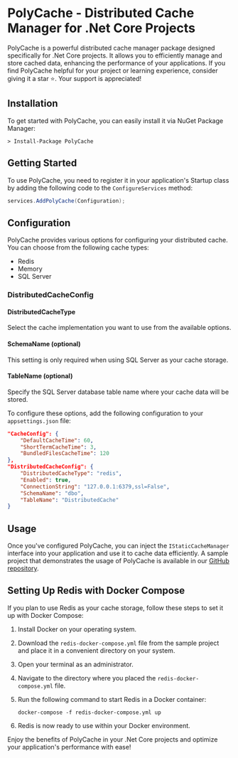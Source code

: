 # PolyCache - Distributed Cache Manager for .Net Core Projects

PolyCache is a powerful distributed cache manager package designed specifically for .Net Core projects. It allows you to efficiently manage and store cached data, enhancing the performance of your applications. If you find PolyCache helpful for your project or learning experience, consider giving it a star ⭐. Your support is appreciated!

## Installation

To get started with PolyCache, you can easily install it via NuGet Package Manager:

```shell
> Install-Package PolyCache
```

## Getting Started

To use PolyCache, you need to register it in your application's Startup class by adding the following code to the `ConfigureServices` method:

```csharp
services.AddPolyCache(Configuration);
```

## Configuration

PolyCache provides various options for configuring your distributed cache. You can choose from the following cache types:

- Redis
- Memory
- SQL Server

### DistributedCacheConfig

#### DistributedCacheType

Select the cache implementation you want to use from the available options.

#### SchemaName (optional)

This setting is only required when using SQL Server as your cache storage.

#### TableName (optional)

Specify the SQL Server database table name where your cache data will be stored.

To configure these options, add the following configuration to your `appsettings.json` file:

```json
"CacheConfig": {
    "DefaultCacheTime": 60,
    "ShortTermCacheTime": 3,
    "BundledFilesCacheTime": 120
},
"DistributedCacheConfig": {
    "DistributedCacheType": "redis",
    "Enabled": true,
    "ConnectionString": "127.0.0.1:6379,ssl=False",
    "SchemaName": "dbo",
    "TableName": "DistributedCache"
}
```

## Usage

Once you've configured PolyCache, you can inject the `IStaticCacheManager` interface into your application and use it to cache data efficiently. A sample project that demonstrates the usage of PolyCache is available in our [GitHub repository](https://github.com/omid-ahmadpour/PolyCache/tree/master/Sample).

## Setting Up Redis with Docker Compose

If you plan to use Redis as your cache storage, follow these steps to set it up with Docker Compose:

1. Install Docker on your operating system.

2. Download the `redis-docker-compose.yml` file from the sample project and place it in a convenient directory on your system.

3. Open your terminal as an administrator.

4. Navigate to the directory where you placed the `redis-docker-compose.yml` file.

5. Run the following command to start Redis in a Docker container:

   ```shell
   docker-compose -f redis-docker-compose.yml up
   ```

6. Redis is now ready to use within your Docker environment.

Enjoy the benefits of PolyCache in your .Net Core projects and optimize your application's performance with ease!
